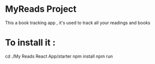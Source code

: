 # MyReads Project

This a book tracking app , it's used to track all your readings and books 

# To install it : 
cd ./My Reads React App/starter
npm install
npm run